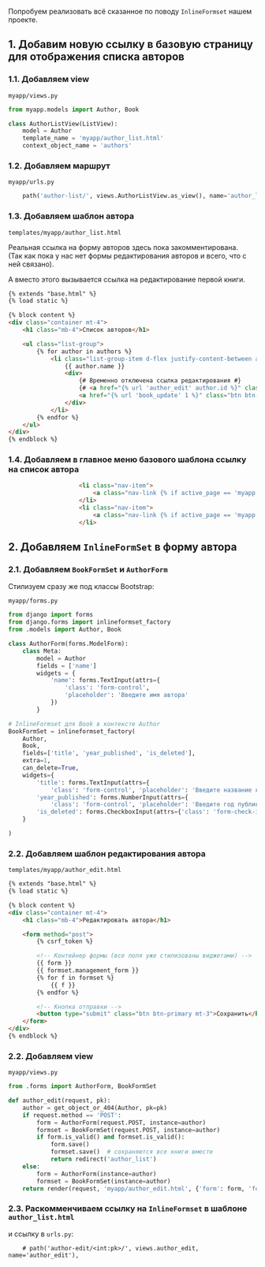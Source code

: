 Попробуем реализовать всё сказанное по поводу `InlineFormset` нашем проекте.

## 1. Добавим новую ссылку в базовую страницу для отображения списка авторов

### 1.1. Добавляем view

`myapp/views.py`

```python
from myapp.models import Author, Book

class AuthorListView(ListView):
    model = Author
    template_name = 'myapp/author_list.html'
    context_object_name = 'authors'
```

### 1.2. Добавляем маршрут

`myapp/urls.py`

```python
    path('author-list/', views.AuthorListView.as_view(), name='author_list'),
```

### 1.3. Добавляем шаблон автора
`templates/myapp/author_list.html`

Реальная ссылка на форму авторов здесь пока закомментирована.  
(Так как пока у нас нет формы редактирования авторов и всего, что с ней связано).

А вместо этого вызывается ссылка на редактирование первой книги.

```html
{% extends "base.html" %}
{% load static %}

{% block content %}
<div class="container mt-4">
    <h1 class="mb-4">Список авторов</h1>

    <ul class="list-group">
        {% for author in authors %}
            <li class="list-group-item d-flex justify-content-between align-items-center">
                {{ author.name }}
                <div>
                    {# Временно отключена ссылка редактирования #}
                    {# <a href="{% url 'author_edit' author.id %}" class="btn btn-sm btn-warning">Редактировать</a> #}
                    <a href="{% url 'book_update' 1 %}" class="btn btn-sm btn-warning">Редактировать</a>
                </div>
            </li>
        {% endfor %}
    </ul>
</div>
{% endblock %}

```

### 1.4. Добавляем в главное меню базового шаблона ссылку на список автора

```html
                    <li class="nav-item">
                        <a class="nav-link {% if active_page == 'myapp' %}active{% endif %}" href="{% url 'book_list' %}">Book List</a>                    
                    </li>
                    <li class="nav-item">
                        <a class="nav-link {% if active_page == 'myapp' %}active{% endif %}" href="{% url 'author_list' %}">Author List</a>                    
                    </li>

```

## 2. Добавляем `InlineFormSet` в форму автора

### 2.1. Добавляем `BookFormSet` и `AuthorForm`

Стилизуем сразу же под классы Bootstrap:

`myapp/forms.py`

```python
from django import forms
from django.forms import inlineformset_factory
from .models import Author, Book

class AuthorForm(forms.ModelForm):
    class Meta:
        model = Author
        fields = ['name']
        widgets = {
            'name': forms.TextInput(attrs={
                'class': 'form-control',
                'placeholder': 'Введите имя автора'
            })
        }

# InlineFormset для Book в контексте Author
BookFormSet = inlineformset_factory(
    Author,
    Book,
    fields=['title', 'year_published', 'is_deleted'],
    extra=1,
    can_delete=True,
    widgets={
        'title': forms.TextInput(attrs={
            'class': 'form-control', 'placeholder': 'Введите название книги'}),
        'year_published': forms.NumberInput(attrs={
            'class': 'form-control', 'placeholder': 'Введите год публикации книги'}),
        'is_deleted': forms.CheckboxInput(attrs={'class': 'form-check-input'}),
    }

)
```

### 2.2. Добавляем шаблон редактирования автора

`templates/myapp/author_edit.html`

```html
{% extends "base.html" %}
{% load static %}

{% block content %}
<div class="container mt-4">
    <h1 class="mb-4">Редактировать автора</h1>

    <form method="post">
        {% csrf_token %}

        <!-- Контейнер формы (все поля уже стилизованы виджетами) -->
        {{ form }}
        {{ formset.management_form }}
        {% for f in formset %}
            {{ f }}
        {% endfor %}

        <!-- Кнопка отправки -->
        <button type="submit" class="btn btn-primary mt-3">Сохранить</button>
    </form>
</div>
{% endblock %}

```

### 2.2. Добавляем view

`myapp/views.py`

```python
from .forms import AuthorForm, BookFormSet

def author_edit(request, pk):
    author = get_object_or_404(Author, pk=pk)
    if request.method == 'POST':
        form = AuthorForm(request.POST, instance=author)
        formset = BookFormSet(request.POST, instance=author)
        if form.is_valid() and formset.is_valid():
            form.save()
            formset.save()  # сохраняются все книги вместе
            return redirect('author_list')
    else:
        form = AuthorForm(instance=author)
        formset = BookFormSet(instance=author)
    return render(request, 'myapp/author_edit.html', {'form': form, 'formset': formset})
```

### 2.3. Раскомменчиваем ссылку на `InlineFormset` в шаблоне `author_list.html`


и ссылку в `urls.py`:  

`    # path('author-edit/<int:pk>/', views.author_edit, name='author_edit'),`




